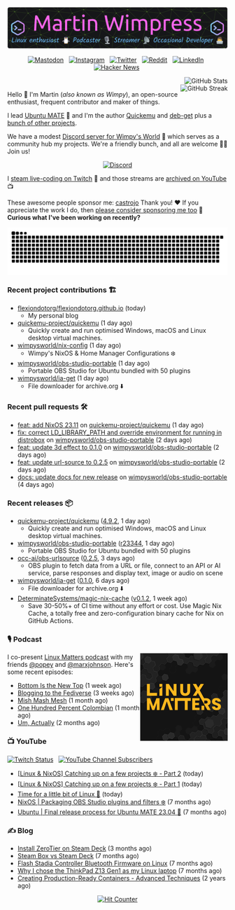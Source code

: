 <p align="center">
  <a href="https://wimpysworld.com" target="_blank"><img src="https://raw.githubusercontent.com/flexiondotorg/flexiondotorg/main/.github/github-header-image.png"></a>
</p>
<p align="center">
  &nbsp;<a href="https://fosstodon.org/@wimpy" target="_blank"><img alt="Mastodon" src="https://img.shields.io/badge/Mastodon-6468fa?style=for-the-badge&logo=mastodon&logoColor=%23ffffff"></a>&nbsp;
  &nbsp;<a href="https://www.instagram.com/wimpysworld/" target="_blank"><img alt="Instagram" src="https://img.shields.io/badge/instagram-d3175c?style=for-the-badge&logo=instagram&logoColor=%23ffffff"></a>&nbsp;
  &nbsp;<a href="https://twitter.com/m_wimpress" target="_blank"><img alt="Twitter" src="https://img.shields.io/badge/Twitter-303030?style=for-the-badge&logo=x&logoColor=%23ffffff"></a>&nbsp;
  &nbsp;<a href="https://www.reddit.com/user/flexiondotorg" target="_blank"><img alt="Reddit" src="https://img.shields.io/badge/Reddit-fc4a23?style=for-the-badge&logo=reddit&logoColor=%23ffffff"></a>&nbsp;
  &nbsp;<a href="https://www.linkedin.com/in/martinwimpress/" target="_blank"><img alt="LinkedIn" src="https://img.shields.io/badge/LinkedIn-1667be?style=for-the-badge&logo=linkedin&logoColor=%23ffffff"></a>&nbsp;
  &nbsp;<a href="https://news.ycombinator.com/user/id/flexiondotorg" target="_blank"><img alt="Hacker News" src="https://img.shields.io/badge/hacker_news-fc6926?style=for-the-badge&logo=ycombinator&logoColor=%23ffffff"></a>&nbsp;
</p>
<a href="https://github.com/flexiondotorg" target="_blank"><img align="right" src="https://github-readme-stats.vercel.app/api?username=flexiondotorg&show_icons=true&show=reviews,discussions_started,discussions_answered,prs_merged&include_all_commits=true&bg_color=0E1117&title_color=fa66ed&icon_color=6bbbfa&text_color=c5c8c6&ring_color=98ed3f&border_radius=8" alt="GitHub Stats"></a>
<br />
<a href="https://github.com/flexiondotorg" target="_blank"><img align="right" src="https://streak-stats.demolab.com?user=flexiondotorg&theme=cobalt&border_radius=8&date_format=j%20M%5B%20Y%5D&mode=daily&card_width=465&hide_total_contributions=true" alt="GitHub Streak" /></a>

Hello 👋 I'm Martin (*also known as Wimpy*), an open-source enthusiast, frequent contributor and maker of things.

I lead [Ubuntu MATE](https://ubuntu-mate.org) 🧉 and I'm the author [Quickemu](https://github.com/quickemu-project)
and [deb-get](https://github.com/wimpysworld/deb-get) plus a [bunch of other projects](https://wimpysworld.com/projects/).

We have a modest [Discord server for Wimpy's World](https://wimpysworld.io/discord) 💬 which serves as a community hub my projects.
We're a friendly bunch, and all are welcome 🏳️‍🌈 Join us!

<div align="center"><a href="https://wimpysworld.io/discord" target="_blank"><img alt="Discord" src="https://img.shields.io/discord/712850672223125565?style=for-the-badge&logo=discord&logoColor=%23ffffff&label=Discord&labelColor=%234253e8&color=%23e4e2e2"></a></div>

I [steam live-coding on Twitch](https://twitch.tv/WimpysWorld) 📡 and those streams are [archived on YouTube](https://youtube.com/WimpysWorld) 📺️

These awesome people sponsor me: [castrojo](https://github.com/castrojo) Thank you! ❤️
If you appreciate the work I do, then [please consider sponsoring me too](https://github.com/sponsors/flexiondotorg) 🤑 **Curious what I've been working on recently?**
<div align="center">
  <img align="center" alt="GitHub Contribution Snake" src="https://raw.githubusercontent.com/flexiondotorg/flexiondotorg/snake/github-contribution-grid-snake-dark.svg">
</div>

### Recent project contributions 🏗️


- [flexiondotorg/flexiondotorg.github.io](https://github.com/flexiondotorg/flexiondotorg.github.io) (today)
  - My personal blog
- [quickemu-project/quickemu](https://github.com/quickemu-project/quickemu) (1 day ago)
  - Quickly create and run optimised Windows, macOS and Linux desktop virtual machines.
- [wimpysworld/nix-config](https://github.com/wimpysworld/nix-config) (1 day ago)
  - Wimpy&#39;s NixOS  &amp; Home Manager Configurations ❄️
- [wimpysworld/obs-studio-portable](https://github.com/wimpysworld/obs-studio-portable) (1 day ago)
  - Portable OBS Studio for Ubuntu bundled with 50 plugins
- [wimpysworld/ia-get](https://github.com/wimpysworld/ia-get) (1 day ago)
  - File downloader for archive.org ⬇️

### Recent pull requests 🛠️


- [feat: add NixOS 23.11](https://github.com/quickemu-project/quickemu/pull/866) on [quickemu-project/quickemu](https://github.com/quickemu-project/quickemu) (1 day ago)
- [fix: correct LD_LIBRARY_PATH and override environment for running in distrobox](https://github.com/wimpysworld/obs-studio-portable/pull/47) on [wimpysworld/obs-studio-portable](https://github.com/wimpysworld/obs-studio-portable) (2 days ago)
- [feat: update 3d effect to 0.1.0](https://github.com/wimpysworld/obs-studio-portable/pull/46) on [wimpysworld/obs-studio-portable](https://github.com/wimpysworld/obs-studio-portable) (2 days ago)
- [feat: update url-source to 0.2.5](https://github.com/wimpysworld/obs-studio-portable/pull/45) on [wimpysworld/obs-studio-portable](https://github.com/wimpysworld/obs-studio-portable) (2 days ago)
- [docs: update docs for new release](https://github.com/wimpysworld/obs-studio-portable/pull/44) on [wimpysworld/obs-studio-portable](https://github.com/wimpysworld/obs-studio-portable) (4 days ago)

### Recent releases 📦️


- [quickemu-project/quickemu](https://github.com/quickemu-project/quickemu) ([4.9.2](https://github.com/quickemu-project/quickemu/releases/tag/4.9.2), 1 day ago)
  - Quickly create and run optimised Windows, macOS and Linux desktop virtual machines.
- [wimpysworld/obs-studio-portable](https://github.com/wimpysworld/obs-studio-portable) ([r23344](https://github.com/wimpysworld/obs-studio-portable/releases/tag/r23344), 1 day ago)
  - Portable OBS Studio for Ubuntu bundled with 50 plugins
- [occ-ai/obs-urlsource](https://github.com/occ-ai/obs-urlsource) ([0.2.5](https://github.com/occ-ai/obs-urlsource/releases/tag/0.2.5), 3 days ago)
  - OBS plugin to fetch data from a URL or file, connect to an API or AI service, parse responses and display text, image or audio on scene
- [wimpysworld/ia-get](https://github.com/wimpysworld/ia-get) ([0.1.0](https://github.com/wimpysworld/ia-get/releases/tag/0.1.0), 6 days ago)
  - File downloader for archive.org ⬇️
- [DeterminateSystems/magic-nix-cache](https://github.com/DeterminateSystems/magic-nix-cache) ([v0.1.2](https://github.com/DeterminateSystems/magic-nix-cache/releases/tag/v0.1.2), 1 week ago)
  - Save 30-50%&#43; of CI time without any effort or cost. Use Magic Nix Cache, a totally free and zero-configuration binary cache for Nix on GitHub Actions.



### 🎙️ Podcast
<img align="right" src="https://raw.githubusercontent.com/flexiondotorg/flexiondotorg/main/.github/linuxmatters.png" alt="Linux Matters Podcast" width="200" height="200">

I co-present [Linux Matters podcast](https://linuxmatters.sh) with my friends [@popey](https://github.com/popey) and [@marxjohnson](https://github.com/marxjohnson).
Here's some recent episodes:

- [Bottom Is the New Top](https://linuxmatters.sh/17/) (1 week ago)
- [Blogging to the Fediverse](https://linuxmatters.sh/16/) (3 weeks ago)
- [Mish Mash Mesh](https://linuxmatters.sh/15/) (1 month ago)
- [One Hundred Percent Colombian](https://linuxmatters.sh/14/) (1 month ago)
- [Um, Actually](https://linuxmatters.sh/13/) (2 months ago)

### 📺️ YouTube
<a href="https://twitch.tv/WimpysWorld" target="_blank"><img alt="Twitch Status" src="https://img.shields.io/twitch/status/WimpysWorld?style=for-the-badge&logo=twitch&logoColor=ffffff&label=Twitch&labelColor=%23904ef9&color=%23e4e2e2"></a>&nbsp;&nbsp;
<a href="https://youtube.com/WimpysWorld" target="_blank"><img alt="YouTube Channel Subscribers" src="https://img.shields.io/youtube/channel/subscribers/UChpYmMp7EFaxuogUX1eAqyw?style=for-the-badge&logo=youtube&logoColor=ffffff&label=YouTube&labelColor=%23fb1b20&color=%23e4e2e2"></a>

- [[Linux &amp; NixOS] Catching up on a few projects ❄️ - Part 2](https://www.youtube.com/watch?v=IpiuKvqHU-c) (today)
- [[Linux &amp; NixOS] Catching up on a few projects ❄️ - Part 1](https://www.youtube.com/watch?v=4fQnynxcCiM) (today)
- [Time for a little bit of Linux 🐧](https://www.youtube.com/watch?v=ENuudwuSdXE) (today)
- [NixOS | Packaging OBS Studio plugins and filters ❄️](https://www.youtube.com/watch?v=-QIhBJ11ZTM) (7 months ago)
- [Ubuntu | Final release process for Ubuntu MATE 23.04 🧉](https://www.youtube.com/watch?v=mNJzcJiaCCM) (7 months ago)

### ✍️ Blog

- [Install ZeroTier on Steam Deck](https://wimpysworld.com/posts/install-zerotier-on-steamdeck/) (3 months ago)
- [Steam Box vs Steam Deck](https://wimpysworld.com/posts/steambox-vs-steamdeck/) (7 months ago)
- [Flash Stadia Controller Bluetooth Firmware on Linux](https://wimpysworld.com/posts/flash-stadia-controller-bluetooth-firmware-on-linux/) (7 months ago)
- [Why I chose the ThinkPad Z13 Gen1 as my Linux laptop](https://wimpysworld.com/posts/why-i-chose-the-thinkpad-z13-as-my-linux-laptop/) (7 months ago)
- [Creating Production-Ready Containers - Advanced Techniques](https://wimpysworld.com/posts/creating-production-ready-containers-advanced-techniques/) (2 years ago)

<p align="center">
  <a href="https://github.com/flexiondotorg/flexiondotorg" target="_blank"><img alt="Hit Counter" src="https://img.shields.io/endpoint?url=https%3A%2F%2Fhits.dwyl.com%2Fflexiondotorg%2Fflexiondotorg.json&style=flat-square&logo=github&logoColor=ffffff&label=Visitors&labelColor=%23f76ce9&color=%236fbbf6">
</p>
